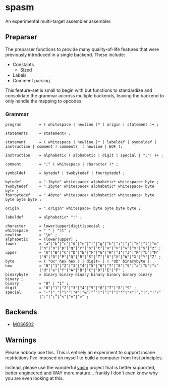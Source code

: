 # spasm
An experimental multi-target assembler assembler.

## Preparser
The preparser functions to provide many quality-of-life features that were previously introduced in a single backend. These include:

- Constants
    - Sized
- Labels
- Comment parsing

This feature-set is small to begin with but functions to standardize and consolidate the grammar accross multiple backends, leaving the backend to only handle the mapping to opcodes.

### Grammar

```
program        = ( whitespace | newline )* ( origin | statement )+ ;

statements     = statement+ ;

statement      = ( whitespace | newline )* ( labeldef | symboldef | instruction | comment ) comment?  ( newline | EOF );

instruction    = alphabetic ( alphabetic | digit | special | ";"! )+ ;

comment        = ";" ( whitespace | character )* ;

symboldef      = bytedef | twobytedef | fourbytedef ;

bytedef        = ".1byte" whitespace+ alphabetic* whitespace+ byte ;
twobytedef     = ".2byte" whitespace+ alphabetic* whitespace+ byte byte ;
fourbytedef    = ".4byte" whitespace+ alphabetic* whitespace+ byte byte byte byte ;

origin         = ".origin" whitespace+ byte byte byte byte ;

labeldef       = alphabetic* ":" ;

character      = lower|upper|digit|special ;
whitespace     = " " | "\t" ;
newline        = "\n" ;
alphabetic     = (lower|upper) ;
lower          = "a"|"b"|"c"|"d"|"e"|"f"|"g"|"h"|"i"|"j"|"k"|"l"|"m"
               |"n"|"o"|"p"|"q"|"r"|"s"|"t"|"u"|"v"|"w"|"x"|"y"|"z" ;
upper          = "A"|"B"|"C"|"D"|"E"|"F"|"G"|"H"|"I"|"J"|"K"|"L"|"M"
               |"N"|"O"|"P"|"Q"|"R"|"S"|"T"|"U"|"V"|"W"|"X"|"Y"|"Z" ;
byte           = ( "0x" hex hex ) | digit+ | ( "0b" binarybyte ) ;
hex            = "0"|"1"|"2"|"3"|"4"|"5"|"6"|"7"|"8"|"9"|"a"|"b"|"c"
               |"d"|"e"|"f"|"A"|"B"|"C"|"D"|"E"|"F" ;
binarybyte     = binary binary binary binary binary binary binary binary ;
binary         = "0" | "1" ;
digit          = "0"|"1"|"2"|"3"|"4"|"5"|"6"|"7"|"8"|"9" ;
special        = "-"|"_"|"\""|"#"|"&"|"’"|"("|")"|"*"|"+"|","|"."|"/"
               |":"|";"|"<"|"="|">" ;
```

## Backends

- [MOS6502](./src/backends/mos6502/README.md)

## Warnings
Please nobody use this. This is entirely an experiment to support insane restrictions I've imposed on myself to build a computer from first principles.

Instead, please use the wonderful [vasm](http://sun.hasenbraten.de/vasm/) project that is better supported, better engineered and WAY more mature... frankly I don't even know why you are even looking at this.

